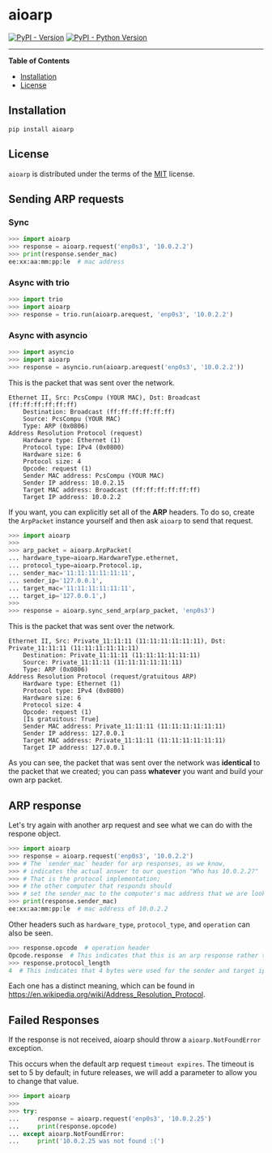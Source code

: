 # aioarp

[![PyPI - Version](https://img.shields.io/pypi/v/aioarp.svg)](https://pypi.org/project/aioarp)
[![PyPI - Python Version](https://img.shields.io/pypi/pyversions/aioarp.svg)](https://pypi.org/project/aioarp)

-----

**Table of Contents**

- [Installation](#installation)
- [License](#license)

## Installation

```console
pip install aioarp
```

## License

`aioarp` is distributed under the terms of the [MIT](https://spdx.org/licenses/MIT.html) license.

## Sending ARP requests

### Sync
```python
>>> import aioarp
>>> response = aioarp.request('enp0s3', '10.0.2.2')
>>> print(response.sender_mac)
ee:xx:aa:mm:pp:le  # mac address
```

### Async with trio
```python
>>> import trio
>>> import aioarp
>>> response = trio.run(aioarp.arequest, 'enp0s3', '10.0.2.2')
```
### Async with asyncio
```python
>>> import asyncio
>>> import aioarp
>>> response = asyncio.run(aioarp.arequest('enp0s3', '10.0.2.2'))
```

This is the packet that was sent over the network.
```
Ethernet II, Src: PcsCompu (YOUR MAC), Dst: Broadcast (ff:ff:ff:ff:ff:ff)
    Destination: Broadcast (ff:ff:ff:ff:ff:ff)
    Source: PcsCompu (YOUR MAC)
    Type: ARP (0x0806)
Address Resolution Protocol (request)
    Hardware type: Ethernet (1)
    Protocol type: IPv4 (0x0800)
    Hardware size: 6
    Protocol size: 4
    Opcode: request (1)
    Sender MAC address: PcsCompu (YOUR MAC)
    Sender IP address: 10.0.2.15
    Target MAC address: Broadcast (ff:ff:ff:ff:ff:ff)
    Target IP address: 10.0.2.2
```

If you want, you can explicitly set all of the **ARP** headers. To do so, create the `ArpPacket` instance yourself and then ask `aioarp` to send that request.

```python
>>> import aioarp
>>>
>>> arp_packet = aioarp.ArpPacket(
... hardware_type=aioarp.HardwareType.ethernet,
... protocol_type=aioarp.Protocol.ip,
... sender_mac='11:11:11:11:11:11',
... sender_ip='127.0.0.1',
... target_mac='11:11:11:11:11:11',
... target_ip='127.0.0.1',)
>>>
>>> response = aioarp.sync_send_arp(arp_packet, 'enp0s3')
```

This is the packet that was sent over the network.

```
Ethernet II, Src: Private_11:11:11 (11:11:11:11:11:11), Dst: Private_11:11:11 (11:11:11:11:11:11)
    Destination: Private_11:11:11 (11:11:11:11:11:11)
    Source: Private_11:11:11 (11:11:11:11:11:11)
    Type: ARP (0x0806)
Address Resolution Protocol (request/gratuitous ARP)
    Hardware type: Ethernet (1)
    Protocol type: IPv4 (0x0800)
    Hardware size: 6
    Protocol size: 4
    Opcode: request (1)
    [Is gratuitous: True]
    Sender MAC address: Private_11:11:11 (11:11:11:11:11:11)
    Sender IP address: 127.0.0.1
    Target MAC address: Private_11:11:11 (11:11:11:11:11:11)
    Target IP address: 127.0.0.1
```

As you can see, the packet that was sent over the network was **identical** to
the packet that we created; you can pass **whatever** you want and build your own arp packet.

## ARP response

Let's try again with another arp request and see what we can do with the respone object.

```python
>>> import aioarp
>>> response = aioarp.request('enp0s3', '10.0.2.2')
>>> # The `sender_mac` header for arp responses, as we know, 
>>> # indicates the actual answer to our question "Who has 10.0.2.2?" 
>>> # That is the protocol implementation; 
>>> # the other computer that responds should 
>>> # set the sender_mac to the computer's mac address that we are looking for.
>>> print(response.sender_mac)
ee:xx:aa:mm:pp:le  # mac address of 10.0.2.2
```

Other headers such as `hardware_type`, `protocol_type`, and `operation` can also be seen. 

```python
>>> response.opcode  # operation header
Opcode.response  # This indicates that this is an arp response rather than a request.
>>> response.protocol_length
4  # This indicates that 4 bytes were used for the sender and target ips because we used ipv4, which is actually 4 bytes.
```
Each one has a distinct meaning, which can be found in https://en.wikipedia.org/wiki/Address_Resolution_Protocol.

## Failed Responses

If the response is not received, aioarp should throw a `aioarp.NotFoundError` exception. 

This occurs when the default arp request `timeout expires`. The timeout is set to 5 by default; in future releases, we will add a parameter to allow you to change that value.

```python
>>> import aioarp
>>>
>>> try:
...     response = aioarp.request('enp0s3', '10.0.2.25')
...     print(response.opcode)
... except aioarp.NotFoundError:
...     print('10.0.2.25 was not found :(')
```

